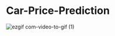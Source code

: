 # Car-Price-Prediction

![ezgif com-video-to-gif (1)](https://user-images.githubusercontent.com/49580063/111056632-85d99980-84a6-11eb-8134-d431672dc425.gif)
